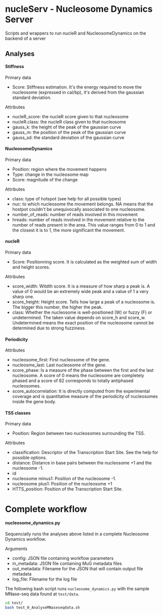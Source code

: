 # nucleServ - Nucleosome Dynamics Server

Scripts and wrappers to run nucleR and NucleosomeDynamics on the backend of a server

## Analyses

#### Stiffness

Primary data
* Score: Stiffness estimation. It's the energy required to move the nucleosome (expressed in cal/bp), it's derived from the gaussian standard deviation.

Attributes
* nucleR_score: the nucleR score given to that nucleosome
* nucleR.class: the nucleR class given to that nucleosome
* gauss_k: the height of the peak of the gaussian curve
* gauss_m: the position of the peak of the gaussian curve
* gauss_sd: the standard deviation of the gaussian curve

#### NucleosomeDynamics

Primary data
* Position: region where the movement happens
* Type: change in the nucleosome map
* Score: magnitude of the change

Attributes
* class: type of hotspot (see help for all possible types)
* nuc: to which nucleosome the movement belongs. NA means that the hostpot couldn't be unequivocally associated to one nucleosome.
* number_of_reads: number of reads involved in this movement
* hreads: number of reads involved in the movement relative to the number of reads present in the area. This value ranges from 0 to 1 and the closest it is to 1, the more significant the movement.


#### nucleR

Primary data
* Score: Positionning score. It is calculated as the weighted sum of width and height scores.

Attributes
* score_width: Witdth score. It is a measure of how sharp a peak is. A value of 0 would be an extremely wide peak and a value of 1 a very sharp one.
* score_height: Height score. Tells how large a peak of a nucleosome is. The bigger this number, the higher the peak.
* class: Whether the nucleosome is well-positioned (W) or fuzzy (F) or undetermined. The taken value depends on score_h and score_w. Undetermined means the exact position of the nucleosome cannot be determined due to strong fuzziness.


#### Periodicity

Attributes
* nucleosome_first: First nucleosome of the gene.
* nucleosme_last: Last nucleosome of the gene.
* score_phase: Is a measure of the phase between the first and the last nucleosome. A score of 0 means the nucleosome are completely phased and a score of 82 corresponds to totally antiphased nucleosomes.
* score_autocorrelation: It is directly computed from the experimental coverage and is quantitative measure of the periodicity of nucleosomes inside the gene body.


#### TSS classes

Primary data
* Position: Region between two nucleosomes surrounding the TSS.

Attributes
* classification: Descriptor of the Transcription Start Site. See the help for possible options.
* distance: Distance in base pairs between the nucleosome +1 and the nucleosome -1.
* id
* nucleosome minus1: Position of the nucleosome -1.
* nucleosome plus1: Position of the nucleosome +1
* HTTS_position: Position of the Transcription Start Site.

# Complete workflow

#### nucleosome_dynamics.py

Sequencially runs the analyses above listed in a complete Nucleosome Dynamics workflow.

Arguments
* config: JSON file containing workflow parameters
* in_metadata: JSON file containing MuG metadata files
* out_metadata: Filename for the JSON that will contain output file metadata
* log_file: Filename for the log file

The following bash script runs `nucleosome_dynamics.py` with the sample MNase-seq data found at `test/data`. 
```sh
cd test/
bash test_0_AnalyseMNaseseqdata.sh 
```

